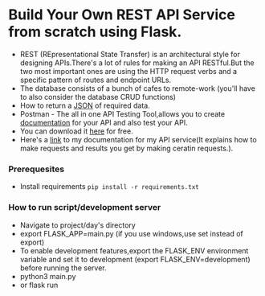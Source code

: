 # Build Your Own REST API Service from scratch using Flask.
- REST (REpresentational State Transfer) is an architectural style for designing APIs.There's a lot of rules for making an API RESTful.But the two  most important ones are using the HTTP request verbs and a specific pattern of routes and endpoint URLs.
- The database consists of a bunch of cafes to remote-work (you'll have to also consider the database CRUD functions)
- How to return a [JSON](https://www.adamsmith.haus/python/docs/flask.jsonify) of required data.
- Postman - The all in one API Testing Tool,allows you to create [documentation](https://learning.postman.com/docs/publishing-your-api/documenting-your-api/) for your API and also test your API.
-  You can download it [here](https://www.postman.com/downloads/) for free.
-  Here's a [link](https://documenter.getpostman.com/view/22470891/UzkV1vsF) to my documentation for my API service(It explains how to make requests and results you get by making ceratin requests.).

### Prerequesites
- Install requirements `pip install -r requirements.txt`

### How to run script/development server
- Navigate to project/day's directory
- export FLASK_APP=main.py (if you use windows,use set instead of export)
- To enable development features,export the FLASK_ENV environment variable and set it to development (export FLASK_ENV=development) before running the server.
- python3 main.py
- or flask run



